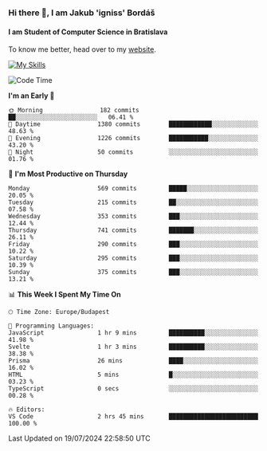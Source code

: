 ### Hi there 👋, I am Jakub 'igniss' Bordáš

#### I am Student of Computer Science in Bratislava
To know me better, head over to my [website](https://bordas.sk).

[![My Skills](https://skillicons.dev/icons?i=js,html,css,figma,svelte,java,kotlin,python,postgresql,typescript,nest,nodejs)](https://bordas.sk)


<!--START_SECTION:waka-->
![Code Time](http://img.shields.io/badge/Code%20Time-1%2C487%20hrs%2041%20mins-blue)

**I'm an Early 🐤** 

```text
🌞 Morning                182 commits         ██░░░░░░░░░░░░░░░░░░░░░░░   06.41 % 
🌆 Daytime                1380 commits        ████████████░░░░░░░░░░░░░   48.63 % 
🌃 Evening                1226 commits        ███████████░░░░░░░░░░░░░░   43.20 % 
🌙 Night                  50 commits          ░░░░░░░░░░░░░░░░░░░░░░░░░   01.76 % 
```
📅 **I'm Most Productive on Thursday** 

```text
Monday                   569 commits         █████░░░░░░░░░░░░░░░░░░░░   20.05 % 
Tuesday                  215 commits         ██░░░░░░░░░░░░░░░░░░░░░░░   07.58 % 
Wednesday                353 commits         ███░░░░░░░░░░░░░░░░░░░░░░   12.44 % 
Thursday                 741 commits         ███████░░░░░░░░░░░░░░░░░░   26.11 % 
Friday                   290 commits         ███░░░░░░░░░░░░░░░░░░░░░░   10.22 % 
Saturday                 295 commits         ███░░░░░░░░░░░░░░░░░░░░░░   10.39 % 
Sunday                   375 commits         ███░░░░░░░░░░░░░░░░░░░░░░   13.21 % 
```


📊 **This Week I Spent My Time On** 

```text
🕑︎ Time Zone: Europe/Budapest

💬 Programming Languages: 
JavaScript               1 hr 9 mins         ██████████░░░░░░░░░░░░░░░   41.98 % 
Svelte                   1 hr 3 mins         ██████████░░░░░░░░░░░░░░░   38.38 % 
Prisma                   26 mins             ████░░░░░░░░░░░░░░░░░░░░░   16.02 % 
HTML                     5 mins              █░░░░░░░░░░░░░░░░░░░░░░░░   03.23 % 
TypeScript               0 secs              ░░░░░░░░░░░░░░░░░░░░░░░░░   00.28 % 

🔥 Editors: 
VS Code                  2 hrs 45 mins       █████████████████████████   100.00 % 
```


 Last Updated on 19/07/2024 22:58:50 UTC
<!--END_SECTION:waka-->
